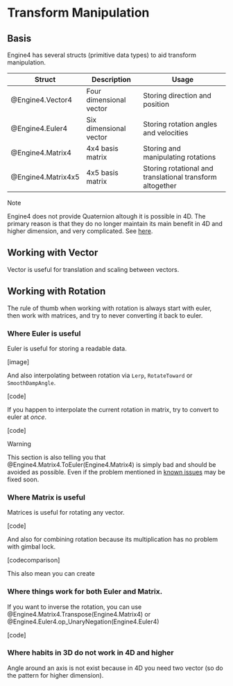 # Transform Manipulation

## Basis

Engine4 has several structs (primitive data types) to aid transform manipulation.

|Struct|Description|Usage|
|---|---|---|
|@Engine4.Vector4|Four dimensional vector|Storing direction and position|
|@Engine4.Euler4|Six dimensional vector|Storing rotation angles and velocities|
|@Engine4.Matrix4|4x4 basis matrix|Storing and manipulating rotations|
|@Engine4.Matrix4x5|4x5 basis matrix|Storing rotational and translational transform altogether|

> [!NOTE]
> Engine4 does not provide Quaternion altough it is possible in 4D. The primary reason is that they do no longer maintain its main benefit in 4D and higher dimension, and very complicated. See [here](~/manual/basics/4d/rotation.md).

## Working with Vector

Vector is useful for translation and scaling between vectors.

## Working with Rotation

The rule of thumb when working with rotation is always start with euler, then work with matrices, and try to never converting it back to euler.

### Where Euler is useful

Euler is useful for storing a readable data.

[image]

And also interpolating between rotation via `Lerp`, `RotateToward` or `SmoothDampAngle`.

[code]

If you happen to interpolate the current rotation in matrix, try to convert to euler at *once*.

[code]

> [!WARNING]
> This section is also telling you that @Engine4.Matrix4.ToEuler(Engine4.Matrix4) is simply bad and should be avoided as possible. Even if the problem mentioned in [known issues](~/index.md) may be fixed soon.

### Where Matrix is useful

Matrices is useful for rotating any vector.

[code]

And also for combining rotation because its multiplication has no problem with gimbal lock.

[codecomparison]

This also mean you can create

### Where things work for both Euler and Matrix.

If you want to inverse the rotation, you can use @Engine4.Matrix4.Transpose(Engine4.Matrix4) or  @Engine4.Euler4.op_UnaryNegation(Engine4.Euler4)

[code]

### Where habits in 3D do not work in 4D and higher

Angle around an axis is not exist because in 4D you need two vector (so do the pattern for higher dimension).


